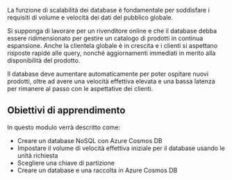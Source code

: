 La funzione di scalabilità dei database è fondamentale per soddisfare i requisiti di volume e velocità dei dati del pubblico globale.

Si supponga di lavorare per un rivenditore online e che il database debba essere ridimensionato per gestire un catalogo di prodotti in continua espansione. Anche la clientela globale è in crescita e i clienti si aspettano risposte rapide alle query, nonché aggiornamenti immediati in merito alla disponibilità del prodotto.

Il database deve aumentare automaticamente per poter ospitare nuovi prodotti, oltre ad avere una velocità effettiva elevata e una bassa latenza per rimanere al passo con le aspettative dei clienti.

## <a name="learning-objectives"></a>Obiettivi di apprendimento

In questo modulo verrà descritto come:

- Creare un database NoSQL con Azure Cosmos DB
- Impostare il volume di velocità effettiva iniziale per il database usando le unità richiesta
- Scegliere una chiave di partizione
- Creare un database e una raccolta in Azure Cosmos DB
